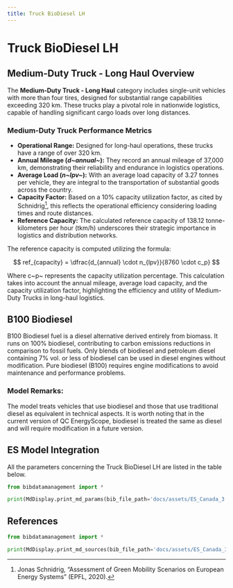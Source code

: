 ```yaml
---
title: Truck BioDiesel LH
---
```


# Truck BioDiesel LH

## Medium-Duty Truck - Long Haul Overview

The **Medium-Duty Truck - Long Haul** category includes single-unit
vehicles with more than four tires, designed for substantial range
capabilities exceeding 320 km. These trucks play a pivotal role in
nationwide logistics, capable of handling significant cargo loads over
long distances.

### Medium-Duty Truck Performance Metrics

- **Operational Range:** Designed for long-haul operations, these
  trucks have a range of over 320 km.
- **Annual Mileage (*d~annual~*):** They record
  an annual mileage of 37,000 km, demonstrating their reliability and
  endurance in logistics operations.
- **Average Load (*n~lpv~*):** With an average load
  capacity of 3.27 tonnes per vehicle, they are integral to the
  transportation of substantial goods across the country.
- **Capacity Factor:** Based on a 10% capacity utilization factor, as
  cited by Schnidrig[^1], this reflects the operational efficiency
  considering loading times and route distances.
- **Reference Capacity:** The calculated reference capacity of 138.12
  tonne-kilometers per hour (tkm/h) underscores their strategic
  importance in logistics and distribution networks.

The reference capacity is computed utilizing the formula:

$$
ref_{capacity} = \dfrac{d_{annual} \cdot n_{lpv}}{8760 \cdot c_p}
$$

Where c~p~ represents the capacity utilization percentage.
This calculation takes into account the annual mileage, average load
capacity, and the capacity utilization factor, highlighting the
efficiency and utility of Medium-Duty Trucks in long-haul logistics.

[^1]:  Jonas Schnidrig, “Assessment of Green Mobility Scenarios on European Energy Systems” (EPFL, 2020).

## B100 Biodiesel

B100 Biodiesel fuel is a diesel alternative derived entirely from
biomass. It runs on 100% biodiesel, contributing to carbon emissions
reductions in comparison to fossil fuels. Only blends of biodiesel and
petroleum diesel containing 7% vol. or less of biodiesel can be used in
diesel engines without modification. Pure biodiesel (B100) requires
engine modifications to avoid maintenance and performance problems.

### Model Remarks:

The model treats vehicles that use biodiesel and those that use
traditional diesel as equivalent in technical aspects. It is worth
noting that in the current version of QC EnergyScope, biodiesel is
treated the same as diesel and will require modification in a future
version.

## ES Model Integration

All the parameters concerning the Truck BioDiesel LH are listed in the
table below.

```python exec="on"
from bibdatamanagement import *

print(MdDisplay.print_md_params(bib_file_path='docs/assets/ES_Canada_3.bib',filter_entry='TRUCK_LH_BIODIESEL_B100'))
```

## References

```python exec="on"
from bibdatamanagement import *

print(MdDisplay.print_md_sources(bib_file_path='docs/assets/ES_Canada_3.bib',filter_entry='TRUCK_LH_BIODIESEL_B100'))
```
